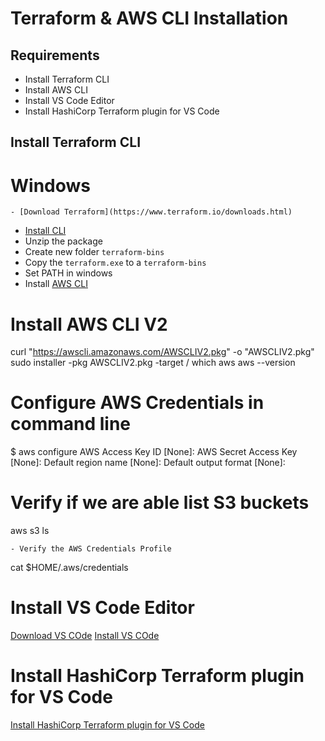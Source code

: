 # Terraform & AWS CLI Installation

## Requirements
- Install Terraform CLI
- Install AWS CLI
- Install VS Code Editor
- Install HashiCorp Terraform plugin for VS Code

## Install Terraform CLI
# Windows
    - [Download Terraform](https://www.terraform.io/downloads.html)
- [Install CLI](https://learn.hashicorp.com/tutorials/terraform/install-cli)
- Unzip the package
- Create new folder `terraform-bins`
- Copy the `terraform.exe` to a `terraform-bins`
- Set PATH in windows 
- Install [AWS CLI](https://docs.aws.amazon.com/cli/latest/userguide/cli-chap-install.html)


# Install AWS CLI V2
curl "https://awscli.amazonaws.com/AWSCLIV2.pkg" -o "AWSCLIV2.pkg"
sudo installer -pkg AWSCLIV2.pkg -target /
which aws
aws --version


# Configure AWS Credentials in command line
$ aws configure
AWS Access Key ID [None]: 
AWS Secret Access Key [None]: 
Default region name [None]: 
Default output format [None]: 

# Verify if we are able list S3 buckets
aws s3 ls
```
- Verify the AWS Credentials Profile
```
cat $HOME/.aws/credentials 


# Install VS Code Editor
[Download VS COde](https://code.visualstudio.com/download)
[Install VS COde](https://code.visualstudio.com/docs/setup/windows)

# Install HashiCorp Terraform plugin for VS Code
[Install HashiCorp Terraform plugin for VS Code](https://marketplace.visualstudio.com/items?itemName=HashiCorp.terraform)